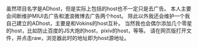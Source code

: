 虽然项目名字是ADhost，但是实际上包括的host也不一定只是去广告。
本人主要会间断维护MIUI去广告和渣浪微博去广告两个host。
除此以外我还会维护一个我自己建立的ADhost，主要是和Vokins的host互补。
当然我也会偶尔添加几个零星的host，比如防止百度的JS大炮的host，pixiv的host，等等。
请在网页版打开文件，并点击raw，浏览器此时的地址即为host源地址。
